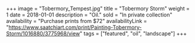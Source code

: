 +++
image = "Tobermory_Tempest.jpg"
title = "Tobermory Storm"
weight = 1
date = 2018-01-01
description = "Oil."
sold = "In private collection"
availability = "Purchase prints from $72"
availabilityLink = "https://www.saatchiart.com/print/Painting-Tobermory-Storm/1016880/3775968/view"
tags = ["featured", "oil", "landscape"]
+++